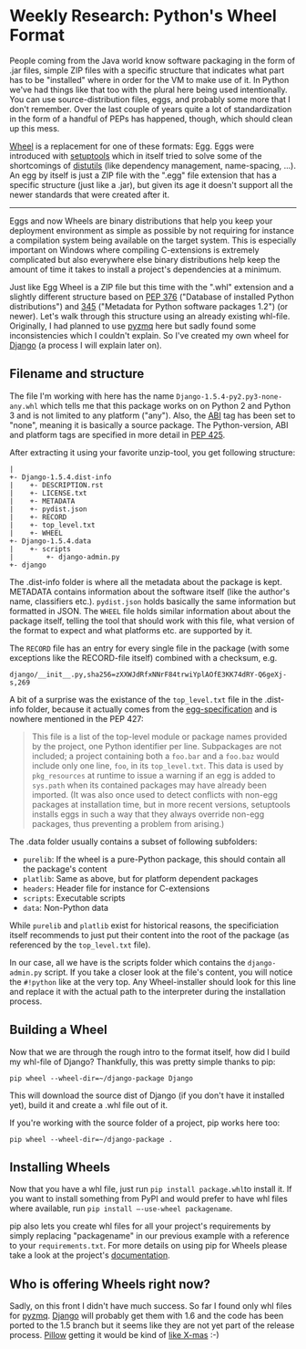 # Weekly Research: Python's Wheel Format

People coming from the Java world know software packaging in the form of .jar files, simple ZIP files with a specific structure that indicates what part has to be "installed" where in order for the VM to make use of it. In Python we've had things like that too with the plural here being used intentionally. You can use source-distribution files, eggs, and probably some more that I don't remember. Over the last couple of years quite a lot of standardization in the form of a handful of PEPs has happened, though, which should clean up this mess.

[Wheel][pep 427] is a replacement for one of these formats: Egg. Eggs were introduced with [setuptools][] which in itself tried to solve some of the shortcomings of [distutils][] (like dependency management, name-spacing, ...). An egg by itself is just a ZIP file with the ".egg" file extension that has a specific structure (just like a .jar), but given its age it doesn't support all the newer standards that were created after it.

---------------------------------------------------------------------------------------------

Eggs and now Wheels are binary distributions that help you keep your deployment environment as simple as possible by not requiring for instance a compilation system being available on the target system. This is especially important on Windows where compiling C-extensions is extremely complicated but also everywhere else binary distributions help keep the amount of time it takes to install a project's dependencies at a minimum.

Just like Egg Wheel is a ZIP file but this time with the ".whl" extension and a slightly different structure based on [PEP 376][] ("Database of installed Python distributions") and [345][pep 345] ("Metadata for Python software packages 1.2") (or newer). Let's walk through this structure using an already existing whl-file. Originally, I had planned to use [pyzmq][] here but sadly found some inconsistencies which I couldn't explain. So I've created my own wheel for [Django][] (a process I will explain later on).

## Filename and structure

The file I'm working with here has the name `Django-1.5.4-py2.py3-none-any.whl` which tells me that this package works on on Python 2 and Python 3 and is not limited to any platform ("any"). Also, the [ABI][] tag has been set to "none", meaning it is basically a source package. The Python-version, ABI and platform tags are specified in more detail in [PEP 425][].

After extracting it using your favorite unzip-tool, you get following structure:

```
|
+- Django-1.5.4.dist-info
|    +- DESCRIPTION.rst
|    +- LICENSE.txt
|    +- METADATA
|    +- pydist.json
|    +- RECORD
|    +- top_level.txt
|    +- WHEEL
+- Django-1.5.4.data
|    +- scripts
|        +- django-admin.py
+- django
```

The .dist-info folder is where all the metadata about the package is kept. METADATA contains information about the software itself (like the author's name, classifiers etc.). `pydist.json` holds basically the same information but formatted in JSON. The `WHEEL` file holds similar information about about the package itself, telling the tool that should work with this file, what version of the format to expect and what platforms etc. are supported by it.

The `RECORD` file has an entry for every single file in the package (with some exceptions like the RECORD-file itself) combined with a checksum, e.g.

```
django/__init__.py,sha256=zXXWJdRfxNNrF84trwiYplAOfE3KK74dRY-Q6geXj-s,269
```

A bit of a surprise was the existance of the `top_level.txt` file in the .dist-info folder, because it actually comes from the [egg-specification](http://svn.python.org/projects/sandbox/trunk/setuptools/doc/formats.txt) and is nowhere mentioned in the PEP 427:

> This file is a list of the top-level module or package names provided by the project, one Python identifier per line.
> Subpackages are not included; a project containing both a ``foo.bar`` and a ``foo.baz`` would include only one line, ``foo``, in its ``top_level.txt``.
> This data is used by ``pkg_resources`` at runtime to issue a warning if an egg is added to ``sys.path`` when its contained packages may have already been imported.
> (It was also once used to detect conflicts with non-egg packages at installation time, but in more recent versions, setuptools installs eggs in such a way that they always override non-egg packages, thus preventing a problem from arising.) 

The .data folder usually contains a subset of following subfolders:

* `purelib`: If the wheel is a pure-Python package, this should contain all the package's content
* `platlib`: Same as above, but for platform dependent packages
* `headers`: Header file for instance for C-extensions
* `scripts`: Executable scripts
* `data`: Non-Python data

While `purelib` and `platlib` exist for historical reasons, the specificiation itself recommends to just put their content into the root of the package (as referenced by the `top_level.txt` file).

In our case, all we have is the scripts folder which contains the `django-admin.py` script. If you take a closer look at the file's content, you will notice the `#!python` like at the very top. Any Wheel-installer should look for this line and replace it with the actual path to the interpreter during the installation process.

## Building a Wheel

Now that we are through the rough intro to the format itself, how did I build my whl-file of Django? Thankfully, this was pretty simple thanks to pip:

```
pip wheel --wheel-dir=~/django-package Django
```

This will download the source dist of Django (if you don't have it installed yet), build it and create a .whl file out of it.

If you're working with the source folder of a project, pip works here too:

```
pip wheel --wheel-dir=~/django-package .
```


## Installing Wheels

Now that you have a whl file, just run `pip install package.whl`to install it. If you want to install something from PyPI and would prefer to have whl files where available, run `pip install —-use-wheel packagename`.

pip also lets you create whl files for all your project's requirements by simply replacing "packagename" in our previous example with a reference to your `requirements.txt`. For more details on using pip for Wheels please take a look at the project's [documentation](http://www.pip-installer.org/en/latest/cookbook.html#building-and-installing-wheels).

## Who is offering Wheels right now?

Sadly, on this front I didn't have much success. So far I found only whl files for [pyzmq][]. [Django](https://code.djangoproject.com/ticket/19252) will probably get them with 1.6 and the code has been ported to the 1.5 branch but it seems like they are not yet part of the release process. [Pillow][] getting it would be kind of [like X-mas](https://github.com/python-imaging/Pillow/issues/310) :-)

[pep 376]: http://www.python.org/dev/peps/pep-0376/
[pep 345]: http://www.python.org/dev/peps/pep-0345/
[pep 427]: http://www.python.org/dev/peps/pep-0427/
[pep 426]: http://www.python.org/dev/peps/pep-0426/
[pep 425]: http://www.python.org/dev/peps/pep-0425/
[abi]: http://stackoverflow.com/questions/2171177/what-is-application-binary-interface-abi
[setuptools]: https://pypi.python.org/pypi/setuptools
[distutils]: http://docs.python.org/2/distutils/
[pyzmq]: https://github.com/zeromq/pyzmq
[django]: https://www.djangoproject.com/
[pillow]: https://pypi.python.org/pypi/Pillow
